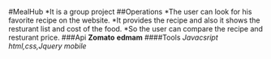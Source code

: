 #MealHub
*It is a group project
##Operations
*The user can look for his favorite recipe on the website.
*It provides the recipe and also it shows the resturant list and cost of the food.
*So the user can compare the recipe and resturant price.
###Api
**Zomato**
**edmam**
####Tools
*Javacsript*
*html,css,Jquery mobile*